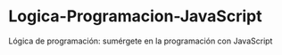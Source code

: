 # Logica-Programacion-JavaScript
Lógica de programación: sumérgete en la programación con JavaScript
